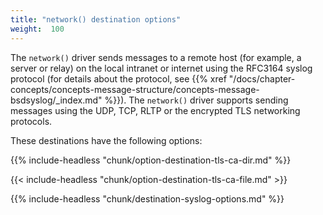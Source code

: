 ```yaml
---
title: "network() destination options"
weight:  100
---
```

<!-- DISCLAIMER: This file is based on the syslog-ng Open Source Edition documentation https://github.com/balabit/syslog-ng-ose-guides/commit/2f4a52ee61d1ea9ad27cb4f3168b95408fddfdf2 and is used under the terms of The syslog-ng Open Source Edition Documentation License. The file has been modified by Axoflow. -->

The `network()` driver sends messages to a remote host (for example, a server or relay) on the local intranet or internet using the RFC3164 syslog protocol (for details about the protocol, see {{% xref "/docs/chapter-concepts/concepts-message-structure/concepts-message-bsdsyslog/_index.md" %}}). The `network()` driver supports sending messages using the UDP, TCP, RLTP or the encrypted TLS networking protocols.

These destinations have the following options:

{{% include-headless "chunk/option-destination-tls-ca-dir.md" %}}

{{< include-headless "chunk/option-destination-tls-ca-file.md" >}}

{{% include-headless "chunk/destination-syslog-options.md" %}}
